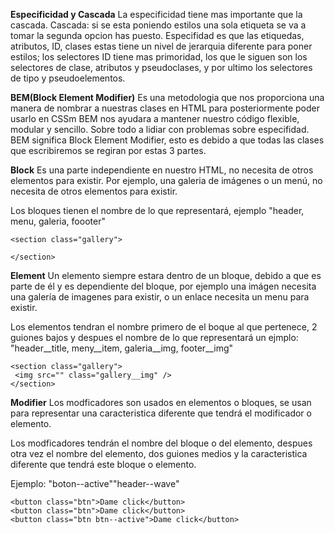 **Especificidad y Cascada**
La especificidad tiene mas importante que la cascada. 
Cascada: si se esta poniendo estilos una sola etiqueta se va a tomar la segunda opcion has puesto.
Especifidad es que las etiquedas, atributos, ID, clases estas tiene un nivel de jerarquia diferente
para poner estilos; los selectores ID tiene mas primoridad, los que le siguen son los selectores de 
clase, atributos y pseudoclases, y por ultimo los selectores de tipo y pseudoelementos. 


**BEM(Block Element Modifier)**
Es una metodologia que nos proporciona una manera de nombrar a nuestras clases en HTML para posteriormente poder usarlo en CSSm BEM nos ayudara a mantener nuestro código flexible, modular y sencillo. Sobre todo a lidiar con problemas sobre especifidad.
BEM significa Block Element Modifier, esto es debido a que todas las clases que escribiremos se regiran por estas 3 partes.

**Block**
Es una parte independiente en nuestro HTML, no necesita de otros elementos para existir. Por ejemplo, una galeria de imágenes o un menú, no necesita de otros elementos para existir.

Los bloques tienen el nombre de lo que representará, ejemplo "header, menu, galeria, foooter"

```
<section class="gallery">

</section>
```

**Element**
Un elemento siempre estara dentro de un bloque, debido a que es parte de él y es dependiente del bloque, por ejemplo una imágen necesita una galería de imagenes para existir, o un enlace necesita un menu para existir.

Los elementos tendran el nombre primero de el boque al que pertenece, 2 guiones bajos y despues el nombre de lo que representará un ejmplo: "header__title, meny__item, galeria__img, footer__img"

```
<section class="gallery">
 <img src="" class="gallery__img" />
</section>
```

**Modifier**
Los modficadores son usados en elementos o bloques, se usan para representar una caracteristica diferente que tendrá el modificador o elemento.

Los modficadores tendrán el nombre del bloque o del elemento, despues otra vez el nombre del elemento, dos guiones medios y la caracteristica diferente que tendrá este bloque o elemento.

Ejemplo: "boton--active""header--wave"

```
<button class="btn">Dame click</button>
<button class="btn">Dame click</button>
<button class="btn btn--active">Dame click</button>
```

